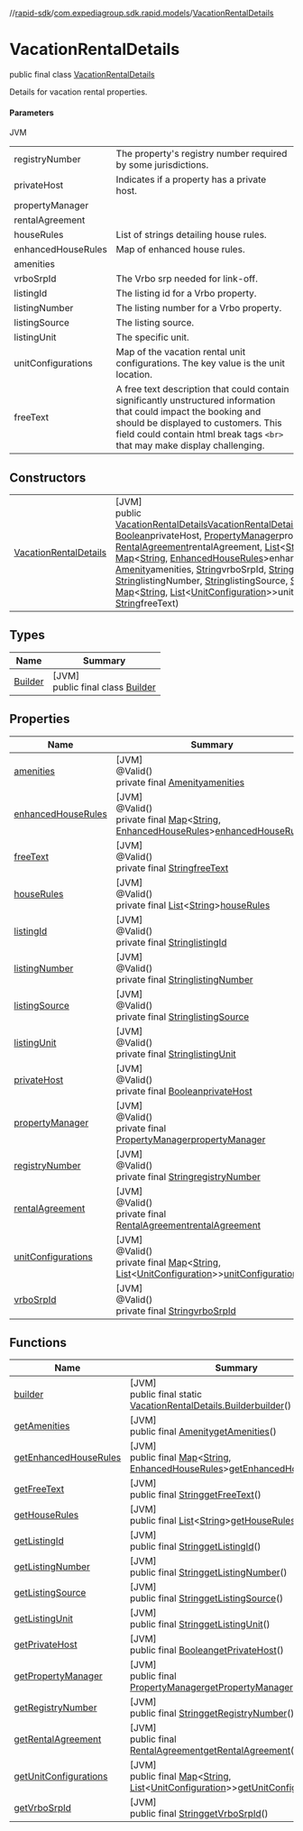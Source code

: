 //[rapid-sdk](../../../index.md)/[com.expediagroup.sdk.rapid.models](../index.md)/[VacationRentalDetails](index.md)

# VacationRentalDetails

public final class [VacationRentalDetails](index.md)

Details for vacation rental properties.

#### Parameters

JVM

| | |
|---|---|
| registryNumber | The property's registry number required by some jurisdictions. |
| privateHost | Indicates if a property has a private host. |
| propertyManager |
| rentalAgreement |
| houseRules | List of strings detailing house rules. |
| enhancedHouseRules | Map of enhanced house rules. |
| amenities |
| vrboSrpId | The Vrbo srp needed for link-off. |
| listingId | The listing id for a Vrbo property. |
| listingNumber | The listing number for a Vrbo property. |
| listingSource | The listing source. |
| listingUnit | The specific unit. |
| unitConfigurations | Map of the vacation rental unit configurations. The key value is the unit location. |
| freeText | A free text description that could contain significantly unstructured information that could impact the booking and should be displayed to customers. This field could contain html break tags `<br>` that may make display challenging. |

## Constructors

| | |
|---|---|
| [VacationRentalDetails](-vacation-rental-details.md) | [JVM]<br>public [VacationRentalDetails](index.md)[VacationRentalDetails](-vacation-rental-details.md)([String](https://docs.oracle.com/javase/8/docs/api/java/lang/String.html)registryNumber, [Boolean](https://docs.oracle.com/javase/8/docs/api/java/lang/Boolean.html)privateHost, [PropertyManager](../-property-manager/index.md)propertyManager, [RentalAgreement](../-rental-agreement/index.md)rentalAgreement, [List](https://docs.oracle.com/javase/8/docs/api/java/util/List.html)&lt;[String](https://docs.oracle.com/javase/8/docs/api/java/lang/String.html)&gt;houseRules, [Map](https://docs.oracle.com/javase/8/docs/api/java/util/Map.html)&lt;[String](https://docs.oracle.com/javase/8/docs/api/java/lang/String.html), [EnhancedHouseRules](../-enhanced-house-rules/index.md)&gt;enhancedHouseRules, [Amenity](../-amenity/index.md)amenities, [String](https://docs.oracle.com/javase/8/docs/api/java/lang/String.html)vrboSrpId, [String](https://docs.oracle.com/javase/8/docs/api/java/lang/String.html)listingId, [String](https://docs.oracle.com/javase/8/docs/api/java/lang/String.html)listingNumber, [String](https://docs.oracle.com/javase/8/docs/api/java/lang/String.html)listingSource, [String](https://docs.oracle.com/javase/8/docs/api/java/lang/String.html)listingUnit, [Map](https://docs.oracle.com/javase/8/docs/api/java/util/Map.html)&lt;[String](https://docs.oracle.com/javase/8/docs/api/java/lang/String.html), [List](https://docs.oracle.com/javase/8/docs/api/java/util/List.html)&lt;[UnitConfiguration](../-unit-configuration/index.md)&gt;&gt;unitConfigurations, [String](https://docs.oracle.com/javase/8/docs/api/java/lang/String.html)freeText) |

## Types

| Name | Summary |
|---|---|
| [Builder](-builder/index.md) | [JVM]<br>public final class [Builder](-builder/index.md) |

## Properties

| Name | Summary |
|---|---|
| [amenities](index.md#-745814659%2FProperties%2F700308213) | [JVM]<br>@Valid()<br>private final [Amenity](../-amenity/index.md)[amenities](index.md#-745814659%2FProperties%2F700308213) |
| [enhancedHouseRules](index.md#550863225%2FProperties%2F700308213) | [JVM]<br>@Valid()<br>private final [Map](https://docs.oracle.com/javase/8/docs/api/java/util/Map.html)&lt;[String](https://docs.oracle.com/javase/8/docs/api/java/lang/String.html), [EnhancedHouseRules](../-enhanced-house-rules/index.md)&gt;[enhancedHouseRules](index.md#550863225%2FProperties%2F700308213) |
| [freeText](index.md#-364232115%2FProperties%2F700308213) | [JVM]<br>@Valid()<br>private final [String](https://docs.oracle.com/javase/8/docs/api/java/lang/String.html)[freeText](index.md#-364232115%2FProperties%2F700308213) |
| [houseRules](index.md#-1000937009%2FProperties%2F700308213) | [JVM]<br>@Valid()<br>private final [List](https://docs.oracle.com/javase/8/docs/api/java/util/List.html)&lt;[String](https://docs.oracle.com/javase/8/docs/api/java/lang/String.html)&gt;[houseRules](index.md#-1000937009%2FProperties%2F700308213) |
| [listingId](index.md#847729877%2FProperties%2F700308213) | [JVM]<br>@Valid()<br>private final [String](https://docs.oracle.com/javase/8/docs/api/java/lang/String.html)[listingId](index.md#847729877%2FProperties%2F700308213) |
| [listingNumber](index.md#-1385687833%2FProperties%2F700308213) | [JVM]<br>@Valid()<br>private final [String](https://docs.oracle.com/javase/8/docs/api/java/lang/String.html)[listingNumber](index.md#-1385687833%2FProperties%2F700308213) |
| [listingSource](index.md#-557041579%2FProperties%2F700308213) | [JVM]<br>@Valid()<br>private final [String](https://docs.oracle.com/javase/8/docs/api/java/lang/String.html)[listingSource](index.md#-557041579%2FProperties%2F700308213) |
| [listingUnit](index.md#1979840460%2FProperties%2F700308213) | [JVM]<br>@Valid()<br>private final [String](https://docs.oracle.com/javase/8/docs/api/java/lang/String.html)[listingUnit](index.md#1979840460%2FProperties%2F700308213) |
| [privateHost](index.md#-862595703%2FProperties%2F700308213) | [JVM]<br>@Valid()<br>private final [Boolean](https://docs.oracle.com/javase/8/docs/api/java/lang/Boolean.html)[privateHost](index.md#-862595703%2FProperties%2F700308213) |
| [propertyManager](index.md#-468502436%2FProperties%2F700308213) | [JVM]<br>@Valid()<br>private final [PropertyManager](../-property-manager/index.md)[propertyManager](index.md#-468502436%2FProperties%2F700308213) |
| [registryNumber](index.md#1034223616%2FProperties%2F700308213) | [JVM]<br>@Valid()<br>private final [String](https://docs.oracle.com/javase/8/docs/api/java/lang/String.html)[registryNumber](index.md#1034223616%2FProperties%2F700308213) |
| [rentalAgreement](index.md#473025262%2FProperties%2F700308213) | [JVM]<br>@Valid()<br>private final [RentalAgreement](../-rental-agreement/index.md)[rentalAgreement](index.md#473025262%2FProperties%2F700308213) |
| [unitConfigurations](index.md#1501307109%2FProperties%2F700308213) | [JVM]<br>@Valid()<br>private final [Map](https://docs.oracle.com/javase/8/docs/api/java/util/Map.html)&lt;[String](https://docs.oracle.com/javase/8/docs/api/java/lang/String.html), [List](https://docs.oracle.com/javase/8/docs/api/java/util/List.html)&lt;[UnitConfiguration](../-unit-configuration/index.md)&gt;&gt;[unitConfigurations](index.md#1501307109%2FProperties%2F700308213) |
| [vrboSrpId](index.md#-1671657551%2FProperties%2F700308213) | [JVM]<br>@Valid()<br>private final [String](https://docs.oracle.com/javase/8/docs/api/java/lang/String.html)[vrboSrpId](index.md#-1671657551%2FProperties%2F700308213) |

## Functions

| Name | Summary |
|---|---|
| [builder](builder.md) | [JVM]<br>public final static [VacationRentalDetails.Builder](-builder/index.md)[builder](builder.md)() |
| [getAmenities](get-amenities.md) | [JVM]<br>public final [Amenity](../-amenity/index.md)[getAmenities](get-amenities.md)() |
| [getEnhancedHouseRules](get-enhanced-house-rules.md) | [JVM]<br>public final [Map](https://docs.oracle.com/javase/8/docs/api/java/util/Map.html)&lt;[String](https://docs.oracle.com/javase/8/docs/api/java/lang/String.html), [EnhancedHouseRules](../-enhanced-house-rules/index.md)&gt;[getEnhancedHouseRules](get-enhanced-house-rules.md)() |
| [getFreeText](get-free-text.md) | [JVM]<br>public final [String](https://docs.oracle.com/javase/8/docs/api/java/lang/String.html)[getFreeText](get-free-text.md)() |
| [getHouseRules](get-house-rules.md) | [JVM]<br>public final [List](https://docs.oracle.com/javase/8/docs/api/java/util/List.html)&lt;[String](https://docs.oracle.com/javase/8/docs/api/java/lang/String.html)&gt;[getHouseRules](get-house-rules.md)() |
| [getListingId](get-listing-id.md) | [JVM]<br>public final [String](https://docs.oracle.com/javase/8/docs/api/java/lang/String.html)[getListingId](get-listing-id.md)() |
| [getListingNumber](get-listing-number.md) | [JVM]<br>public final [String](https://docs.oracle.com/javase/8/docs/api/java/lang/String.html)[getListingNumber](get-listing-number.md)() |
| [getListingSource](get-listing-source.md) | [JVM]<br>public final [String](https://docs.oracle.com/javase/8/docs/api/java/lang/String.html)[getListingSource](get-listing-source.md)() |
| [getListingUnit](get-listing-unit.md) | [JVM]<br>public final [String](https://docs.oracle.com/javase/8/docs/api/java/lang/String.html)[getListingUnit](get-listing-unit.md)() |
| [getPrivateHost](get-private-host.md) | [JVM]<br>public final [Boolean](https://docs.oracle.com/javase/8/docs/api/java/lang/Boolean.html)[getPrivateHost](get-private-host.md)() |
| [getPropertyManager](get-property-manager.md) | [JVM]<br>public final [PropertyManager](../-property-manager/index.md)[getPropertyManager](get-property-manager.md)() |
| [getRegistryNumber](get-registry-number.md) | [JVM]<br>public final [String](https://docs.oracle.com/javase/8/docs/api/java/lang/String.html)[getRegistryNumber](get-registry-number.md)() |
| [getRentalAgreement](get-rental-agreement.md) | [JVM]<br>public final [RentalAgreement](../-rental-agreement/index.md)[getRentalAgreement](get-rental-agreement.md)() |
| [getUnitConfigurations](get-unit-configurations.md) | [JVM]<br>public final [Map](https://docs.oracle.com/javase/8/docs/api/java/util/Map.html)&lt;[String](https://docs.oracle.com/javase/8/docs/api/java/lang/String.html), [List](https://docs.oracle.com/javase/8/docs/api/java/util/List.html)&lt;[UnitConfiguration](../-unit-configuration/index.md)&gt;&gt;[getUnitConfigurations](get-unit-configurations.md)() |
| [getVrboSrpId](get-vrbo-srp-id.md) | [JVM]<br>public final [String](https://docs.oracle.com/javase/8/docs/api/java/lang/String.html)[getVrboSrpId](get-vrbo-srp-id.md)() |

